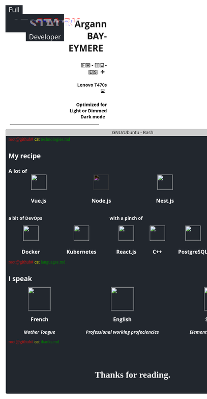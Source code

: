 <main>
  <div class="row">
    <div class='container'>
      <span>Full</span>
      <div class='stack' style="--stacks: 5;">
        <span style="--index: 0;">STACK</span>
        <span style="--index: 1;">STACK</span>
        <span style="--index: 3;">STACK</span>
        <span style="--index: 2;">STACK</span>
        <span style="--index: 4;">STACK</span>
      </div>
      <span>Developer</span>
    </div>
    <div class="presentation flex-grow-1">
      <h1><span>Argann BAY-EYMERE</span></h1>
      <h3><span>🇫🇷 - 🇮🇪 - 🇪🇸 <span style="margin-left: .3em">✈</span></span></h3>
      <h4><span>Lenovo T470s<span style="margin-left: .3em">💻</span></span></h4>
      <div class="flex-grow-1"></div>
      <h4><span class="theme-warning">Optimized for Light or Dimmed Dark mode</span></h4>
    </div>
  </div>

  <hr class="line" />

  <div class="terminal">
    <div class="taskbar">
      <div class="buttons">
        <span class="">_</span>
        <span class="">□</span>
        <span class="close">x</span>
      </div>
      <span>GNU/Ubuntu - Bash</span>
    </div>
    <div class="bash">
      <span class="cmd"><span>root@github#</span>technologies.md</span>
      <div class="content">
        <h2>My recipe</h2>
        <h3>A lot of </h3>
        <div class="technos">
          <div class="vue">
            <div class='stack img' style="--stacks: 5;">
              <span style="--index: 0;">
                <img src="https://upload.wikimedia.org/wikipedia/commons/thumb/9/95/Vue.js_Logo_2.svg/2367px-Vue.js_Logo_2.svg.png" width=48 /></span>
              <span style="--index: 1;">
                <img src="https://upload.wikimedia.org/wikipedia/commons/thumb/9/95/Vue.js_Logo_2.svg/2367px-Vue.js_Logo_2.svg.png" width=48 /></span>
              <span style="--index: 3;">
                <img src="https://upload.wikimedia.org/wikipedia/commons/thumb/9/95/Vue.js_Logo_2.svg/2367px-Vue.js_Logo_2.svg.png" width=48 /></span>
              <span style="--index: 2;">
                <img src="https://upload.wikimedia.org/wikipedia/commons/thumb/9/95/Vue.js_Logo_2.svg/2367px-Vue.js_Logo_2.svg.png" width=48 /></span>
              <span style="--index: 4;">
                <img src="https://upload.wikimedia.org/wikipedia/commons/thumb/9/95/Vue.js_Logo_2.svg/2367px-Vue.js_Logo_2.svg.png" width=48 /></span>
            </div>
            <h3>Vue.js</h3>
          </div>
          <div class="node">
            <div class='stack img' style="--stacks: 5;">
              <span style="--index: 0;">
                <img src="https://cdn.iconscout.com/icon/free/png-256/nodejs-2749313-2284703.png" width=48 /></span>
              <span style="--index: 1;">
                <img src="https://cdn.iconscout.com/icon/free/png-256/nodejs-2749313-2284703.png" width=48 /></span>
              <span style="--index: 3;">
                <img src="https://cdn.iconscout.com/icon/free/png-256/nodejs-2749313-2284703.png" width=48 /></span>
              <span style="--index: 2;">
                <img src="https://cdn.iconscout.com/icon/free/png-256/nodejs-2749313-2284703.png" width=48 /></span>
              <span style="--index: 4;">
                <img src="https://cdn.iconscout.com/icon/free/png-256/nodejs-2749313-2284703.png" width=48 /></span>
            </div>
            <h3>Node.js</h3>
          </div>
          <div class="nest">
            <div class='stack img' style="--stacks: 5;">
              <span style="--index: 0;">
                <img src="https://docs.nestjs.com/assets/logo-small.svg" width=48 /></span>
              <span style="--index: 1;">
                <img src="https://docs.nestjs.com/assets/logo-small.svg" width=48 /></span>
              <span style="--index: 3;">
                <img src="https://docs.nestjs.com/assets/logo-small.svg" width=48 /></span>
              <span style="--index: 2;">
                <img src="https://docs.nestjs.com/assets/logo-small.svg" width=48 /></span>
              <span style="--index: 4;">
                <img src="https://docs.nestjs.com/assets/logo-small.svg" width=48 /></span>
            </div>
            <h3>Nest.js</h3>
          </div>
          <div class="java">
            <div class='stack img' style="--stacks: 5;">
              <span style="--index: 0;">
                <img src="https://cdn-icons-png.flaticon.com/512/152/152760.png" width=48 /></span>
              <span style="--index: 1;">
                <img src="https://cdn-icons-png.flaticon.com/512/152/152760.png" width=48 /></span>
              <span style="--index: 3;">
                <img src="https://cdn-icons-png.flaticon.com/512/152/152760.png" width=48 /></span>
              <span style="--index: 2;">
                <img src="https://cdn-icons-png.flaticon.com/512/152/152760.png" width=48 /></span>
              <span style="--index: 4;">
                <img src="https://cdn-icons-png.flaticon.com/512/152/152760.png" width=48 /></span>
            </div>
            <h3>Java</h3>
          </div>
        </div>
        <div class="row mt-1">
          <div class="flex-grow-1">
            <h4 class="mb-1">a bit of DevOps</h4>
            <div class="technos">
              <div class="docker">
                <div>
                  <img src="https://miro.medium.com/max/256/1*I4l4_JypCWxElGUytSjI7Q.png" height="48" />
                </div>
                <h3>Docker</h3>
              </div>
              <div class="kubernetes">
                <div>
                  <img src="https://upload.wikimedia.org/wikipedia/commons/thumb/3/39/Kubernetes_logo_without_workmark.svg/1200px-Kubernetes_logo_without_workmark.svg.png" height="48" />
                </div>
                <h3>Kubernetes</h3>
              </div>
            </div>
          </div>
          <div class="flex-grow-1">
            <h4 class="mb-1">with a pinch of</h4>
            <div class="technos">
              <div class="react">
                <div>
                  <img src="https://upload.wikimedia.org/wikipedia/commons/thumb/4/47/React.svg/1200px-React.svg.png" height="48" />
                </div>
                <h3>React.js</h3>
              </div>
              <div class="cpp">
                <div>
                  <img src="https://cdn.worldvectorlogo.com/logos/c.svg" height="48" />
                </div>
                <h3>C++</h3>
              </div>
              <div class="pgsql">
                <div>
                  <img src="https://upload.wikimedia.org/wikipedia/commons/thumb/2/29/Postgresql_elephant.svg/langfr-220px-Postgresql_elephant.svg.png" height="48" />
                </div>
                <h3>PostgreSQL</h3>
              </div>
              <div class="more">
                <div>
                  <img src="https://cdn0.iconfinder.com/data/icons/photo-camera-ui/512/more-dots-menu-circle-border-512.png" height="48" />
                </div>
                <h3>and more...</h3>
              </div>
            </div>
          </div>
        </div>
      </div>
      <span class="cmd"><span>root@github#</span>languages.md</span>
      <div class="content">
        <h2>I speak</h2>
        <div class="technos mt-1">
          <div>
            <img src="https://media.istockphoto.com/photos/flag-of-france-horizontal-picture-id481690890?k=20&m=481690890&s=612x612&w=0&h=pReOIHik98_nz6OsYwsKHvdC10EwNl3eUKPrcXzJs_Y=" height="72"/>
            <h3 class="mt-1">French</h3>
            <h5>Mother Tongue</h5>
          </div>
          <div>
            <img src="https://upload.wikimedia.org/wikipedia/commons/1/13/Ireland_flag_300.png" height="72"/>
            <h3 class="mt-1">English</h3>
            <h5>Professional working profeciencies</h5>
          </div>
          <div>
            <img src="https://todobanderas.com/36460/printed-flat-spain.jpg" height="72"/>
            <h3 class="mt-1">Spanish</h3>
            <h5>Elementary proficiencies</h5>
          </div>
        </div>
      </div>
      <span class="cmd"><span>root@github#</span>thanks.md</span>
      <h1>
        <span class="glitch" data-text="Enjoy the code_ :)">
          Thanks for reading.
        </span>
      </h1 </div>
    </div>
  </div>
</main>

<style>
@import url("https://fonts.googleapis.com/css2?family=Open+Sans&display=swap");
@import url(https://fonts.googleapis.com/css?family=Press+Start+2P);

* {
  margin: 0;
  padding: 0;
  box-sizing: border-box;
}

:root {
  --background: #22272e;
  --color: #fafafa;
}

.ma-0 {
  margin: 0;
}
.ma-1 {
  margin: 1em;
}
.ma-2 {
  margin: 2em;
}
.ma-3 {
  margin: 3em;
}
.ma-4 {
  margin: 4em;
}
.ma-5 {
  margin: 5em;
}

.ml-0 {
  margin-left: 0;
}
.ml-1 {
  margin-left: 1em;
}
.ml-2 {
  margin-left: 2em;
}
.ml-3 {
  margin-left: 3em;
}
.ml-4 {
  margin-left: 4em;
}
.ml-5 {
  margin-left: 5em;
}

.mr-0 {
  margin-right: 0;
}
.mr-1 {
  margin-right: 1em;
}
.mr-2 {
  margin-right: 2em;
}
.mr-3 {
  margin-right: 3em;
}
.mr-4 {
  margin-right: 4em;
}
.mr-5 {
  margin-right: 5em;
}

.mb-0 {
  margin-bottom: 0;
}
.mb-1 {
  margin-bottom: 1em;
}
.mb-2 {
  margin-bottom: 2em;
}
.mb-3 {
  margin-bottom: 3em;
}
.mb-4 {
  margin-bottom: 4em;
}
.mb-5 {
  margin-bottom: 5em;
}

.mt-0 {
  margin-top: 0;
}
.mt-1 {
  margin-top: 1em;
}
.mt-2 {
  margin-top: 2em;
}
.mt-3 {
  margin-top: 3em;
}
.mt-4 {
  margin-top: 4em;
}
.mt-5 {
  margin-top: 5em;
}

.pa-0 {
  padding: 0;
}
.pa-1 {
  padding: 1em;
}
.pa-2 {
  padding: 2em;
}
.pa-3 {
  padding: 3em;
}
.pa-4 {
  padding: 4em;
}
.pa-5 {
  padding: 5em;
}

.pl-0 {
  padding-left: 0;
}
.pl-1 {
  padding-left: 1em;
}
.pl-2 {
  padding-left: 2em;
}
.pl-3 {
  padding-left: 3em;
}
.pl-4 {
  padding-left: 4em;
}
.pl-5 {
  padding-left: 5em;
}

.pr-0 {
  padding-right: 0;
}
.pr-1 {
  padding-right: 1em;
}
.pr-2 {
  padding-right: 2em;
}
.pr-3 {
  padding-right: 3em;
}
.pr-4 {
  padding-right: 4em;
}
.pr-5 {
  padding-right: 5em;
}

.pb-0 {
  padding-bottom: 0;
}
.pb-1 {
  padding-bottom: 1em;
}
.pb-2 {
  padding-bottom: 2em;
}
.pb-3 {
  padding-bottom: 3em;
}
.pb-4 {
  padding-bottom: 4em;
}
.pb-5 {
  padding-bottom: 5em;
}

.pt-0 {
  padding-top: 0;
}
.pt-1 {
  padding-top: 1em;
}
.pt-2 {
  padding-top: 2em;
}
.pt-3 {
  padding-top: 3em;
}
.pt-4 {
  padding-top: 4em;
}
.pt-5 {
  padding-top: 5em;
}

.px-0 {
  padding-left: 0;
  padding-right: 0;
}
.px-1 {
  padding-left: 1em;
  padding-right: 1em;
}
.px-2 {
  padding-left: 2em;
  padding-right: 2em;
}
.px-3 {
  padding-left: 3em;
  padding-right: 3em;
}
.px-4 {
  padding-left: 4em;
  padding-right: 4em;
}
.px-5 {
  padding-left: 5em;
  padding-right: 5em;
}

html,
body {
  font-family: "Open Sans", sans-serif;
  background-color: #fff;
}
main {
  margin: 16px 48px;
  max-width: 800px;
}

hr.line {
  margin: 1em;
}

.row {
  display: flex;
  flex-direction: row;
}
.flex-grow-1 {
  flex-grow: 1;
}
.flex-grow-0 {
  flex-grow: 0;
}

.theme-warning {
  color: black;
  background-color: white;
  animation: twarning 4s linear infinite alternate;
}

@keyframes twarning {
  0%,
  45% {
    color: black;
    background-color: white;
  }
  55%,
  100% {
    color: var(--color);
    background-color: var(--background);
  }
}

.presentation {
  display: flex;
  flex-direction: column;
  padding-left: 1em;
  text-align: right;
}
.presentation > * > * {
  padding: 0 0.4em;
}
.presentation span,
.label {
  background-color: #fff;
}
.inline {
  display: inline;
  padding: 0 0.4em;
}

.container {
  display: inline-flex;
  flex-direction: column;
  align-items: center;
}
.container > * {
  font-size: 1.5em;
  border: solid var(--background) 0.5em;
  border-top: 0.1em;
  border-bottom: 0.1em;
  display: inline-block;
  background-color: var(--background);
  color: var(--color);
}

.container > .stack {
  font-size: 3em;
  width: 100%;
}
.container > *:first-child {
  align-self: start;
}
.container > *:last-child {
  align-self: end;
}

.stack {
  display: grid;
  grid-template-columns: 1fr;
}

.stack > span {
  font-weight: bold;
  grid-row-start: 1;
  grid-column-start: 1;
  letter-spacing: 3px;
  --stack-height: calc(100% / var(--stacks) - 1px);
  --inverse-index: calc(calc(var(--stacks) - 1) - var(--index));
  --clip-top: calc(var(--stack-height) * var(--index));
  --clip-bottom: calc(var(--stack-height) * var(--inverse-index));
  clip-path: inset(var(--clip-top) 0 var(--clip-bottom) 0);
  animation: stack 340ms cubic-bezier(0.46, 0.29, 0, 1.24) 1 backwards
      calc(var(--index) * 120ms),
    glitch 2s ease infinite 2s alternate-reverse;
}

.stack.img > span {
  grid-row-start: 1;
  grid-column-start: 1;
  --stack-height: calc(100% / var(--stacks) - 1px);
  --inverse-index: calc(calc(var(--stacks) - 1) - var(--index));
  --clip-top: calc(var(--stack-height) * var(--index));
  --clip-bottom: calc(var(--stack-height) * var(--inverse-index));
  clip-path: inset(var(--clip-top) 0 var(--clip-bottom) 0);
  animation: glitch-soft 1.3s ease infinite alternate-reverse;
}

.stack span:nth-child(odd) {
  --glitch-translate: 8px;
}
.stack span:nth-child(even) {
  --glitch-translate: -8px;
}

.stack.img span:nth-child(odd) {
  --glitch-translate: 3px;
}
.stack.img span:nth-child(even) {
  --glitch-translate: -1px;
}

@keyframes stack {
  0% {
    opacity: 0;
    transform: translateX(-50%);
    text-shadow: -2px 3px 0 red, 2px -3px 0 blue;
  }
  60% {
    opacity: 0.5;
    transform: translateX(50%);
  }
  80% {
    transform: none;
    opacity: 1;
    text-shadow: 2px -3px 0 red, -2px 3px 0 blue;
  }
  100% {
    text-shadow: none;
  }
}

@keyframes glitch {
  0% {
    text-shadow: -2px 3px 0 red, 2px -3px 0 blue;
    transform: translate(var(--glitch-translate));
  }
  2% {
    text-shadow: 2px -3px 0 red, -2px 3px 0 blue;
  }
  4%,
  100% {
    text-shadow: none;
    transform: none;
  }
}

@keyframes glitch-soft {
  0% {
    text-shadow: -2px 3px 0 red, 2px -3px 0 blue;
    transform: translate(var(--glitch-translate));
  }
  2% {
    text-shadow: 2px -3px 0 red, -2px 3px 0 blue;
  }
  4%,
  100% {
    text-shadow: none;
    transform: none;
  }
}

.technos {
  display: flex;
  flex-direction: row;
  justify-content: space-around;
  align-items: strectch;
}

.technos > div {
  display: flex;
  flex-direction: column;
  align-items: center;
}
.technos > div > *:first-child {
  flex-shrink: 1;
  margin: auto;
}

.node img,
.java img {
  filter: invert(1);
}

.content {
  font-family: "Open Sans", sans-serif;
  margin-bottom: 1em;
  color: white;
}

:root {
  --taskbar-height: 1.5em;
  --taskbar-color: #cecece;
}

.terminal {
  border-radius: 5px;
  width: 800px;
  background-color: var(--background);
  border: solid 1px var(--taskbar-color);
  overflow: hidden;
}

.terminal .buttons {
  position: absolute;
  height: var(--taskbar-height);
  right: 0;
  display: flex;
  flex-direction: row;
}

.buttons > * {
  display: block;
  margin: auto;
  height: 100%;
  width: 3.5em;
}
.buttons > * {
  transition: all 0.2s;
}
.buttons > *:hover {
  background-color: rgba(0, 0, 0, 0.2);
}
.buttons > .close:hover {
  background-color: #f21111;
}

.terminal > .taskbar {
  position: relative;
  background-color: var(--taskbar-color);
  vertical-align: middle;
  text-align: center;
  height: var(--taskbar-height);
}

.terminal > .bash {
  font-family: "Press Start 2P", cursive;
  min-height: 7em;
  padding: 0.2em 0.6em;
  color: var(--color);
}

.bash h1 {
  display: flex;
  height: 4em;
  justify-content: center;
  align-items: center;
}

.cmd {
  color: green;
}

.cmd > span::after {
  content: " cat ";
  color: yellow;
}

.cmd > span {
  color: #cc1312;
}

.glitch {
  position: relative;
  margin: 0 auto;
  background: var(--background);
}
.glitch::before,
.glitch::after {
  animation-iteration-count: infinite;
  animation-timing-function: linear;
  animation-direction: alternate-reverse;
  overflow: hidden;
  position: absolute;
  top: 0;
  clip: rect(0, 900px, 0, 0);
  content: attr(data-text);
  border: solid 15px var(--background);
  border-top: 0;
  border-left: 0;
}
.glitch::after {
  animation-name: glitch-animation;
  animation-duration: 4s;
  left: 4px;
  text-shadow: -1px 0 #ffa800;
  background: var(--background);
}
.glitch::before {
  animation-name: glitch-animation-2;
  animation-duration: 6s;
  left: -4px;
  text-shadow: 1px 0 #00d8ff;
  background: var(--background);
}

/* Expanded Animations */
@keyframes glitch-animation {
  0% {
    clip: rect(42px, 9999px, 44px, 0);
  }
  5% {
    clip: rect(12px, 9999px, 59px, 0);
  }
  10% {
    clip: rect(48px, 9999px, 29px, 0);
  }
  15% {
    clip: rect(42px, 9999px, 73px, 0);
  }
  20% {
    clip: rect(63px, 9999px, 27px, 0);
  }
  25% {
    clip: rect(34px, 9999px, 55px, 0);
  }
  30% {
    clip: rect(86px, 9999px, 73px, 0);
  }
  35% {
    clip: rect(20px, 9999px, 20px, 0);
  }
  40% {
    clip: rect(26px, 9999px, 60px, 0);
  }
  45% {
    clip: rect(25px, 9999px, 66px, 0);
  }
  50% {
    clip: rect(57px, 9999px, 98px, 0);
  }
  55% {
    clip: rect(5px, 9999px, 46px, 0);
  }
  60% {
    clip: rect(82px, 9999px, 31px, 0);
  }
  65% {
    clip: rect(54px, 9999px, 27px, 0);
  }
  70% {
    clip: rect(28px, 9999px, 99px, 0);
  }
  75% {
    clip: rect(45px, 9999px, 69px, 0);
  }
  80% {
    clip: rect(23px, 9999px, 85px, 0);
  }
  85% {
    clip: rect(54px, 9999px, 84px, 0);
  }
  90% {
    clip: rect(45px, 9999px, 47px, 0);
  }
  95% {
    clip: rect(37px, 9999px, 20px, 0);
  }
  100% {
    clip: rect(4px, 9999px, 91px, 0);
  }
}
@keyframes glitch-animation-2 {
  0% {
    clip: rect(65px, 9999px, 100px, 0);
  }
  5% {
    clip: rect(52px, 9999px, 74px, 0);
  }
  10% {
    clip: rect(79px, 9999px, 85px, 0);
  }
  15% {
    clip: rect(75px, 9999px, 5px, 0);
  }
  20% {
    clip: rect(67px, 9999px, 61px, 0);
  }
  25% {
    clip: rect(14px, 9999px, 79px, 0);
  }
  30% {
    clip: rect(1px, 9999px, 66px, 0);
  }
  35% {
    clip: rect(86px, 9999px, 30px, 0);
  }
  40% {
    clip: rect(23px, 9999px, 98px, 0);
  }
  45% {
    clip: rect(85px, 9999px, 72px, 0);
  }
  50% {
    clip: rect(71px, 9999px, 75px, 0);
  }
  55% {
    clip: rect(2px, 9999px, 48px, 0);
  }
  60% {
    clip: rect(30px, 9999px, 16px, 0);
  }
  65% {
    clip: rect(59px, 9999px, 50px, 0);
  }
  70% {
    clip: rect(41px, 9999px, 62px, 0);
  }
  75% {
    clip: rect(2px, 9999px, 82px, 0);
  }
  80% {
    clip: rect(47px, 9999px, 73px, 0);
  }
  85% {
    clip: rect(3px, 9999px, 27px, 0);
  }
  90% {
    clip: rect(26px, 9999px, 55px, 0);
  }
  95% {
    clip: rect(42px, 9999px, 97px, 0);
  }
  100% {
    clip: rect(38px, 9999px, 49px, 0);
  }
}
</style>